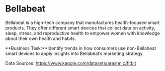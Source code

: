 # Bellabeat

Bellabeat is a high-tech company that manufactures health-focused smart products.
They offer different smart devices that collect data on activity, sleep, stress, and reproductive health to empower women with knowledge about their own health and habits.


**Business Task:**Identify trends in how consumers use non-Bellabeat smart devices to apply insights into Bellabeat’s marketing strategy.


Data Sources:
https://www.kaggle.com/datasets/arashnic/fitbit



